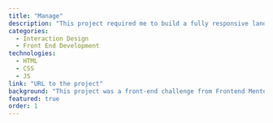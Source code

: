 ```yaml
---
title: "Manage"
description: "This project required me to build a fully responsive landing page to the designs provided. I used HTML5, along with CSS Grid and JavaScript for the areas that required interactivity, such as the testimonial slider."
categories:
  - Interaction Design
  - Front End Development
technologies:
  - HTML
  - CSS
  - JS
link: "URL to the project"
background: "This project was a front-end challenge from Frontend Mentor. It’s a platform that enables you to practice building websites to a design and project brief. Each challenge includes mobile and desktop designs to show how the website should look at different screen sizes. Creating these projects has helped me refine my workflow and solve real-world coding problems. I’ve learned something new with each project, helping me to improve and adapt my style."
featured: true
order: 1
---
```

